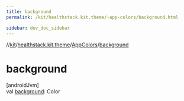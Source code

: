```yaml
---
title: background
permalink: /kit/healthstack.kit.theme/-app-colors/background.html

sidebar: dev_doc_sidebar
---
```

//[kit](../../../kit.html)/[healthstack.kit.theme](../index.html)/[AppColors](index.html)/[background](background.html)



# background



[androidJvm]\
val [background](background.html): Color




